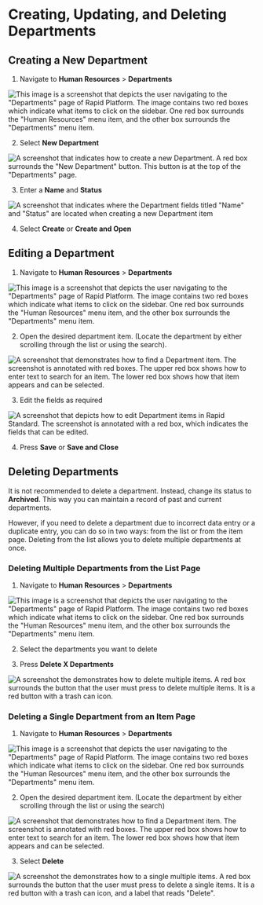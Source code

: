 # Creating, Updating, and Deleting Departments

## Creating a New Department

1. Navigate to **Human Resources** &gt; **Departments**  

![This image is a screenshot that depicts the user navigating to the "Departments" page of Rapid Platform. The image contains two red boxes which indicate what items to click on the sidebar. One red box surrounds the "Human Resources" menu item, and the other box surrounds the "Departments" menu item.](<Navigate to departments.png>)

2. Select **New Department** 

![A screenshot that indicates how to create a new Department. A red box surrounds the "New Department" button. This button is at the top of the "Departments" page.](<Create a new department.png>)

3. Enter a **Name** and **Status** 

![A screenshot that indicates where the Department fields titled "Name" and "Status" are located when creating a new Department item](<Fill in item creation form.png>)

4. Select **Create** or **Create and Open** 

## Editing a Department

1. Navigate to **Human Resources** &gt; **Departments** 

![This image is a screenshot that depicts the user navigating to the "Departments" page of Rapid Platform. The image contains two red boxes which indicate what items to click on the sidebar. One red box surrounds the "Human Resources" menu item, and the other box surrounds the "Departments" menu item.](<Navigate to departments.png>)

2. Open the desired department item. (Locate the department by either scrolling through the list or using the search).

![A screenshot that demonstrates how to find a Department item. The screenshot is annotated with red boxes. The upper red box shows how to enter text to search for an item. The lower red box shows how that item appears and can be selected.](<Select departments.png>)

3. Edit the fields as required  

![A screenshot that depicts how to edit Department items in Rapid Standard. The screenshot is annotated with a red box, which indicates the fields that can be edited.](<Update an item.png>)

4. Press **Save** or **Save and Close** 

## Deleting Departments

It is not recommended to delete a department. Instead, change its status to **Archived**. This way you can maintain a record of past and current departments.

However, if you need to delete a department due to incorrect data entry or a duplicate entry, you can do so in two ways: from the list or from the item page. Deleting from the list allows you to delete multiple departments at once.

### Deleting Multiple Departments from the List Page

1. Navigate to **Human Resources** &gt; **Departments**  

![This image is a screenshot that depicts the user navigating to the "Departments" page of Rapid Platform. The image contains two red boxes which indicate what items to click on the sidebar. One red box surrounds the "Human Resources" menu item, and the other box surrounds the "Departments" menu item.](<Navigate to departments.png>)

2. Select the departments you want to delete

3. Press **Delete X Departments** 

![A screenshot the demonstrates how to delete multiple items. A red box surrounds the button that the user must press to delete multiple items. It is a red button with a trash can icon.](<Delete multiple items.png>)

### Deleting a Single Department from an Item Page

1. Navigate to **Human Resources** &gt; **Departments**

![This image is a screenshot that depicts the user navigating to the "Departments" page of Rapid Platform. The image contains two red boxes which indicate what items to click on the sidebar. One red box surrounds the "Human Resources" menu item, and the other box surrounds the "Departments" menu item.](<Navigate to departments.png>)

2. Open the desired department item. (Locate the department by either scrolling through the list or using the search)

![A screenshot that demonstrates how to find a Department item. The screenshot is annotated with red boxes. The upper red box shows how to enter text to search for an item. The lower red box shows how that item appears and can be selected.](<Select departments.png>)

3. Select **Delete** 

![A screenshot the demonstrates how to a single multiple items. A red box surrounds the button that the user must press to delete a single items. It is a red button with a trash can icon, and a label that reads "Delete".](<Delete single item.png>)